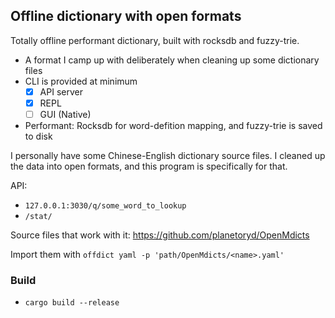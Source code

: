 ## Offline dictionary with open formats

Totally offline performant dictionary, built with rocksdb and fuzzy-trie.

- A format I camp up with deliberately when cleaning up some dictionary files
- CLI is provided at minimum
    - [x] API server
    - [x] REPL
    - [ ] GUI (Native)
- Performant: Rocksdb for word-defition mapping, and fuzzy-trie is saved to disk

I personally have some Chinese-English dictionary source files. I cleaned up the data into open formats, and this program is specifically for that.

API: 
- `127.0.0.1:3030/q/some_word_to_lookup`
- `/stat/`

Source files that work with it: https://github.com/planetoryd/OpenMdicts

Import them with `offdict yaml -p 'path/OpenMdicts/<name>.yaml'`

### Build

- `cargo build --release`
